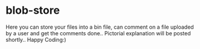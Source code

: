 # blob-store
Here you can store your files into a bin file, can comment on a file uploaded by a user and get the comments done.. Pictorial explanation will be posted shortly.. Happy Coding:)
